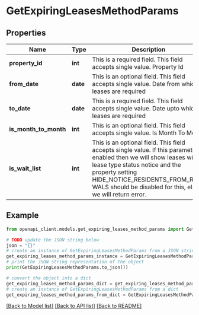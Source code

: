 # GetExpiringLeasesMethodParams


## Properties

Name | Type | Description | Notes
------------ | ------------- | ------------- | -------------
**property_id** | **int** | This is a required field. This field accepts single value. Property Id | 
**from_date** | **date** | This is an optional field. This field accepts single value. Date from which leases are required | [optional] 
**to_date** | **date** | This is a required field. This field accepts single value. Date upto which leases are required | 
**is_month_to_month** | **int** | This is an optional field. This field accepts single value. Is Month To Month | [optional] 
**is_wait_list** | **int** | This is an optional field. This field accepts single value. If this parameter is enabled then we will show leases with lease type status notice and the property setting HIDE_NOTICE_RESIDENTS_FROM_RENE WALS should be disabled for this, else we will return error. | [optional] 

## Example

```python
from openapi_client.models.get_expiring_leases_method_params import GetExpiringLeasesMethodParams

# TODO update the JSON string below
json = "{}"
# create an instance of GetExpiringLeasesMethodParams from a JSON string
get_expiring_leases_method_params_instance = GetExpiringLeasesMethodParams.from_json(json)
# print the JSON string representation of the object
print(GetExpiringLeasesMethodParams.to_json())

# convert the object into a dict
get_expiring_leases_method_params_dict = get_expiring_leases_method_params_instance.to_dict()
# create an instance of GetExpiringLeasesMethodParams from a dict
get_expiring_leases_method_params_from_dict = GetExpiringLeasesMethodParams.from_dict(get_expiring_leases_method_params_dict)
```
[[Back to Model list]](../README.md#documentation-for-models) [[Back to API list]](../README.md#documentation-for-api-endpoints) [[Back to README]](../README.md)


